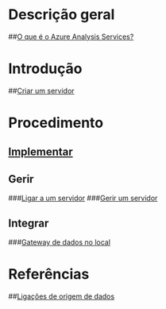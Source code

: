 # Descrição geral
##[O que é o Azure Analysis Services?](analysis-services-overview.md)
# Introdução
##[Criar um servidor](analysis-services-create-server.md)

# Procedimento 
## [Implementar](analysis-services-deploy.md)
## Gerir
###[Ligar a um servidor](analysis-services-connect.md)
###[Gerir um servidor](analysis-services-manage.md)
## Integrar
###[Gateway de dados no local](analysis-services-gateway.md)

# Referências
##[Ligações de origem de dados](analysis-services-datasource.md)

<!--HONumber=Nov16_HO2-->



